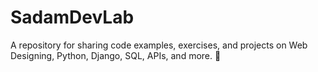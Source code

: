 # SadamDevLab
A repository for sharing code examples, exercises, and projects on Web Designing, Python, Django, SQL, APIs, and more. 🚀
